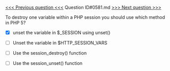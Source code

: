 [<<< Previous question <<<](0580.md)  Question ID#0581.md  [>>> Next question >>>](0582.md) 

To destroy one variable within a PHP session you should use which method in PHP 5?




- [x]  unset the variable in $_SESSION using unset()

- [ ]  Unset the variable in $HTTP_SESSION_VARS

- [ ]  Use the session_destroy() function

- [ ]  Use the session_unset() function


